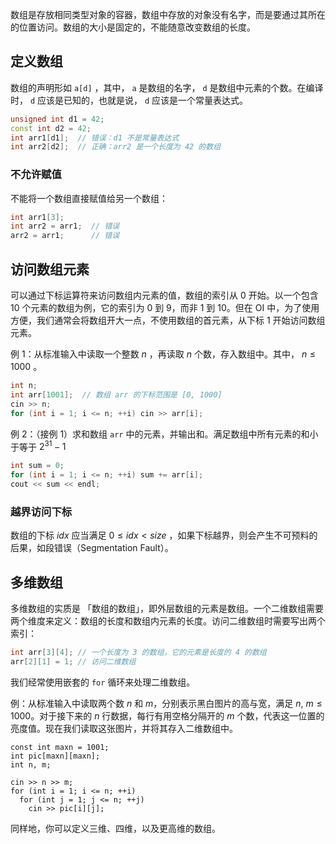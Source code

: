 数组是存放相同类型对象的容器，数组中存放的对象没有名字，而是要通过其所在的位置访问。数组的大小是固定的，不能随意改变数组的长度。

## 定义数组

数组的声明形如 `a[d]` ，其中， `a` 是数组的名字， `d` 是数组中元素的个数。在编译时， `d` 应该是已知的，也就是说， `d` 应该是一个常量表达式。

```cpp
unsigned int d1 = 42;
const int d2 = 42;
int arr1[d1];  // 错误：d1 不是常量表达式
int arr2[d2];  // 正确：arr2 是一个长度为 42 的数组
```

### 不允许赋值

不能将一个数组直接赋值给另一个数组：

```cpp
int arr1[3];
int arr2 = arr1;  // 错误
arr2 = arr1;      // 错误
```

## 访问数组元素

可以通过下标运算符来访问数组内元素的值，数组的索引从 0 开始。以一个包含 10 个元素的数组为例，它的索引为 0 到 9，而非 1 到 10。但在 OI 中，为了使用方便，我们通常会将数组开大一点，不使用数组的首元素，从下标 1 开始访问数组元素。

例 1：从标准输入中读取一个整数 $n$ ，再读取 $n$ 个数，存入数组中。其中， $n\leq 1000$ 。

```cpp
int n;
int arr[1001];  // 数组 arr 的下标范围是 [0, 1000]
cin >> n;
for (int i = 1; i <= n; ++i) cin >> arr[i];
```

例 2：（接例 1）求和数组 `arr` 中的元素，并输出和。满足数组中所有元素的和小于等于 $2^{31} - 1$

```cpp
int sum = 0;
for (int i = 1; i <= n; ++i) sum += arr[i];
cout << sum << endl;
```

### 越界访问下标

数组的下标 $\mathit{idx}$ 应当满足 $0\leq \mathit{idx}< \mathit{size}$ ，如果下标越界，则会产生不可预料的后果，如段错误（Segmentation Fault）。

## 多维数组

多维数组的实质是 「数组的数组」，即外层数组的元素是数组。一个二维数组需要两个维度来定义：数组的长度和数组内元素的长度。访问二维数组时需要写出两个索引：

``` cpp
int arr[3][4]; // 一个长度为 3 的数组，它的元素是长度的 4 的数组
arr[2][1] = 1; // 访问二维数组
```

我们经常使用嵌套的 `for` 循环来处理二维数组。

例：从标准输入中读取两个数 $n$ 和 $m$，分别表示黑白图片的高与宽，满足 $n,~m\leq 1000$。对于接下来的 $n$ 行数据，每行有用空格分隔开的 $m$ 个数，代表这一位置的亮度值。现在我们读取这张图片，并将其存入二维数组中。

```
const int maxn = 1001;
int pic[maxn][maxn];
int n, m;

cin >> n >> m;
for (int i = 1; i <= n; ++i)
  for (int j = 1; j <= n; ++j)
    cin >> pic[i][j];

```

同样地，你可以定义三维、四维，以及更高维的数组。
